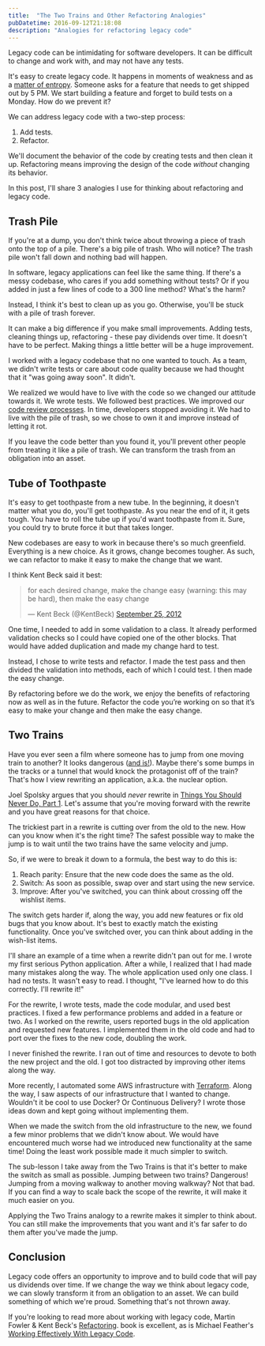 ```yaml
---
title:  "The Two Trains and Other Refactoring Analogies"
pubDatetime: 2016-09-12T21:18:08
description: "Analogies for refactoring legacy code"
---
```


Legacy code can be intimidating for software developers. It can be difficult to
change and work with, and may not have any tests.

It's easy to create legacy code. It happens in moments of weakness and
as a [matter of
entropy](http://firstround.com/review/forget-technical-debt-heres-how-to-build-technical-wealth/).
Someone asks for a feature that needs to get shipped out by 5 PM.  We start
building a feature and forget to build tests on a Monday.  How do we prevent
it?

We can address legacy code with a two-step process:

1. Add tests.
2. Refactor.

We'll document the behavior of the code by creating tests and then clean it up.
Refactoring means improving the design of the code *without*
changing its behavior.

In this post, I'll share 3 analogies I use for thinking about refactoring and legacy code.

Trash Pile
----------

If you're at a dump, you don't think twice about throwing a piece of trash onto
the top of a pile. There's a big pile of trash. Who will notice? The trash pile
won't fall down and nothing bad will happen.

In software, legacy applications can feel like the same thing. If there's
a messy codebase, who cares if you add something without tests? Or if you added
in just a few lines of code to a 300 line method? What's the harm?

Instead, I think it's best to clean up as you go. Otherwise, you'll be stuck
with a pile of trash forever.

It can make a big difference if you make small improvements. Adding tests,
cleaning things up, refactoring - these pay dividends
over time. It doesn't have to be perfect. Making things a little better will be
a huge improvement.

I worked with a legacy codebase that no one wanted to touch. As a team, we
didn't write tests or care about code quality because we had thought that it
"was going away soon". It didn't.

We realized we would have to live with the code so we changed our attitude
towards it.
We wrote tests.  We followed best practices. We improved our [code review
processes](https://www.kevinlondon.com/2015/05/05/code-review-best-practices.html).
In time, developers stopped avoiding it. We
had to live with the pile of trash, so we chose to own it and improve instead of
letting it rot.

If you leave the code better than you found it, you'll prevent other people
from treating it like a pile of trash. We can transform the trash from
an obligation into an asset.


Tube of Toothpaste
------------------

It's easy to get toothpaste from a new tube. In the beginning, it doesn't matter
what you do, you'll get toothpaste. As you near the end of it, it
gets tough. You have to roll the tube up if you'd want toothpaste from it.
Sure, you could try to brute force it but that takes longer.

New codebases are easy to work in because there's so much greenfield.
Everything is a new choice. As it grows, change becomes tougher. As such, we can
refactor to make it easy to make the change that we want.

I think Kent Beck said it best:

<blockquote class="twitter-tweet" data-lang="en"><p lang="en" dir="ltr">for each
desired change, make the change easy (warning: this may be hard), then make the
easy change</p>&mdash; Kent Beck (@KentBeck) <a
href="https://twitter.com/KentBeck/status/250733358307500032">September 25,
2012</a></blockquote>
<script async src="//platform.twitter.com/widgets.js" charset="utf-8"></script>

One time, I needed to add in some validation to a class. It already performed
validation checks so I could have copied one of the
other blocks. That would have added duplication and made my change hard
to test.

Instead, I chose to write tests and refactor.  I made the test pass and then
divided the validation into methods, each of which I could test.
I then made the easy change.

By refactoring before we do the work, we enjoy the
benefits of refactoring now as well as in the future.
Refactor the code you’re working on so that it’s easy to make your change and
then make the easy change.


Two Trains
----------

Have you ever seen a film where someone has to jump from one moving train to
another? It looks dangerous ([and
is!](https://en.wikipedia.org/wiki/Train_surfing#Risks)).  Maybe there's some
bumps in the tracks or a tunnel that would knock the protagonist off
of the train? That's how I view rewriting an
application, a.k.a. the nuclear option.

Joel Spolsky argues that you should *never* rewrite in
[Things You Should Never Do, Part
1](http://www.joelonsoftware.com/articles/fog0000000069.html).  Let's assume that
you're moving forward with the rewrite and you have great reasons for
that choice.

The trickiest part in a rewrite is cutting over from the old to the new.
How can you know when it's the right time?
The safest possible way to make the jump is to wait until the two
trains have the same velocity and jump.

So, if we were to break it down to a formula, the best way to do this is:

1. Reach parity: Ensure that the new code does the same as the old.
2. Switch: As soon as possible, swap over and start using the new service.
3. Improve: After you've switched, you can think about crossing off the
   wishlist items.

The switch gets harder if, along the
way, you add new features or fix old bugs that you know about.
It's best to exactly match the existing functionality. Once you've switched
over, you can think about adding in the wish-list items.

I'll share an example of a time when a rewrite didn't pan out for me. I wrote
my first serious Python application. After a while, I realized that I had made
many mistakes along the way. The whole application used only one class. I had no
tests. It wasn't easy to read. I thought, "I've learned how to do this
correctly. I'll rewrite it!"

For the rewrite, I wrote tests, made the code modular, and used best practices.
I fixed a few performance problems and added in a feature or two.
As I worked on the rewrite, users reported bugs in the old application and
requested new features. I implemented them in the old code and had to port over
the fixes to the new code, doubling the work.

I never finished the rewrite. I ran out of time and resources to
devote to both the new project and the old. I got too distracted by improving other
items along the way.

More recently, I automated some AWS infrastructure with
[Terraform](https://www.terraform.io/). Along the
way, I saw aspects of our infrastructure that I wanted to change.
Wouldn't it be cool to use Docker? Or Continuous Delivery?
I wrote those ideas down and kept going without implementing them.

When we made the switch from the old infrastructure to the
new, we found a few minor problems
that we didn't know about.
We would have encountered much worse had we
introduced new functionality at the same time! Doing the least work possible made
it much simpler to switch.

The sub-lesson I take away from the Two Trains is that it's better to make the
switch as small as possible. Jumping between two trains? Dangerous!
Jumping from a moving walkway to another moving walkway? Not that bad.
If you can find a way to scale back the scope of the rewrite, it will make it
much easier on you.

Applying the Two Trains analogy to a rewrite makes it simpler to think about.
You can still make the improvements that you want and it's far safer to do them
after you've made the jump.


Conclusion
----------

Legacy code offers an opportunity to improve and to build code that will pay us
dividends over time.
If we change the way we think about legacy code, we can slowly transform it from
an obligation to an asset.
We can build something of which we're proud. Something that's not thrown away.

If you're looking to read more about working with legacy code, Martin Fowler
& Kent Beck's
[Refactoring](https://amzn.to/2XahfpU).
book is excellent, as is Michael Feather's [Working Effectively With Legacy
Code](https://amzn.to/3lFdwKo).
